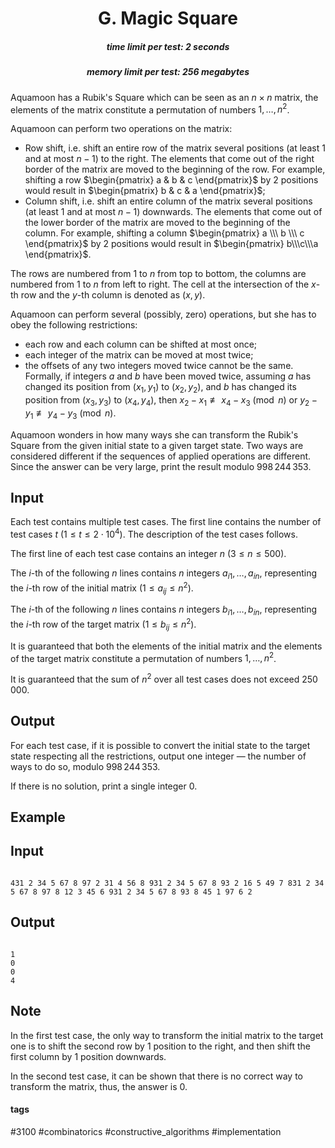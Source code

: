 <h1 style='text-align: center;'> G. Magic Square</h1>

<h5 style='text-align: center;'>time limit per test: 2 seconds</h5>
<h5 style='text-align: center;'>memory limit per test: 256 megabytes</h5>

Aquamoon has a Rubik's Square which can be seen as an $n \times n$ matrix, the elements of the matrix constitute a permutation of numbers $1, \ldots, n^2$.

Aquamoon can perform two operations on the matrix:

* Row shift, i.e. shift an entire row of the matrix several positions (at least $1$ and at most $n-1$) to the right. The elements that come out of the right border of the matrix are moved to the beginning of the row. For example, shifting a row $\begin{pmatrix} a & b & c \end{pmatrix}$ by $2$ positions would result in $\begin{pmatrix} b & c & a \end{pmatrix}$;
* Column shift, i.e. shift an entire column of the matrix several positions (at least $1$ and at most $n-1$) downwards. The elements that come out of the lower border of the matrix are moved to the beginning of the column. For example, shifting a column $\begin{pmatrix} a \\\ b \\\ c \end{pmatrix}$ by $2$ positions would result in $\begin{pmatrix} b\\\c\\\a \end{pmatrix}$.

The rows are numbered from $1$ to $n$ from top to bottom, the columns are numbered from $1$ to $n$ from left to right. The cell at the intersection of the $x$-th row and the $y$-th column is denoted as $(x, y)$.

Aquamoon can perform several (possibly, zero) operations, but she has to obey the following restrictions:

* each row and each column can be shifted at most once;
* each integer of the matrix can be moved at most twice;
* the offsets of any two integers moved twice cannot be the same. Formally, if integers $a$ and $b$ have been moved twice, assuming $a$ has changed its position from $(x_1,y_1)$ to $(x_2,y_2)$, and $b$ has changed its position from $(x_3,y_3)$ to $(x_4,y_4)$, then $x_2-x_1 \not\equiv x_4-x_3 \pmod{n}$ or $y_2-y_1 \not\equiv y_4-y_3 \pmod{n}$.

Aquamoon wonders in how many ways she can transform the Rubik's Square from the given initial state to a given target state. Two ways are considered different if the sequences of applied operations are different. Since the answer can be very large, print the result modulo $998\,244\,353$.

## Input

Each test contains multiple test cases. The first line contains the number of test cases $t$ ($1 \le t \le 2\cdot 10^4$). The description of the test cases follows.

The first line of each test case contains an integer $n$ ($3\le n \le 500$).

The $i$-th of the following $n$ lines contains $n$ integers $a_{i1}, \ldots, a_{in}$, representing the $i$-th row of the initial matrix ($1 \le a_{ij} \le n^2$).

The $i$-th of the following $n$ lines contains $n$ integers $b_{i1}, \ldots, b_{in}$, representing the $i$-th row of the target matrix ($1 \le b_{ij} \le n^2$).

It is guaranteed that both the elements of the initial matrix and the elements of the target matrix constitute a permutation of numbers $1, \ldots, n^2$.

It is guaranteed that the sum of $n^2$ over all test cases does not exceed $250\,000$.

## Output

For each test case, if it is possible to convert the initial state to the target state respecting all the restrictions, output one integer — the number of ways to do so, modulo $998\,244\,353$.

If there is no solution, print a single integer $0$.

## Example

## Input


```

431 2 34 5 67 8 97 2 31 4 56 8 931 2 34 5 67 8 93 2 16 5 49 7 831 2 34 5 67 8 97 8 12 3 45 6 931 2 34 5 67 8 93 8 45 1 97 6 2
```
## Output


```

1
0
0
4

```
## Note

In the first test case, the only way to transform the initial matrix to the target one is to shift the second row by $1$ position to the right, and then shift the first column by $1$ position downwards.

In the second test case, it can be shown that there is no correct way to transform the matrix, thus, the answer is $0$.



#### tags 

#3100 #combinatorics #constructive_algorithms #implementation 